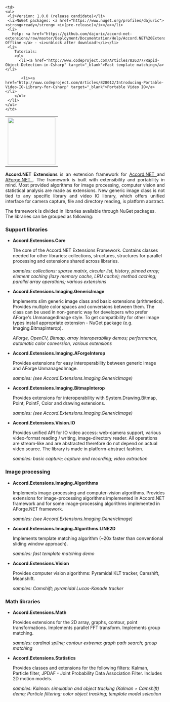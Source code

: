 <table>
  <tr>
    <td> 
      <img src="https://raw.githubusercontent.com/dajuric/accord-net-extensions/master/Deployment/Logo/logo-big.png" alt="" width=150 align="center"> 
    </td>
    
    <td>
    <ul>
     <li>Version: 1.0.0 (release candidate)</li>
     <li>NuGet packages: <a href="https://www.nuget.org/profiles/dajuric"><strong>ready</strong> <i>(pre-release)</i></a></li>
     <li>
       Help: <a href="https://github.com/dajuric/accord-net-extensions/raw/master/Deployment/Documentation/Help/Accord.NET%20Extensions%20Documentation.chm"> Offline </a> - <i>unblock after download!</i></li>
     <li>
        Tutorials: 
        <ul>
          <li><a href="http://www.codeproject.com/Articles/826377/Rapid-Object-Detection-in-Csharp" target="_blank">Fast template matching</a></li>
          
           <li><a href="http://www.codeproject.com/Articles/828012/Introducing-Portable-Video-IO-Library-for-Csharp" target="_blank">Portable Video IO</a></li>
        </ul>
     </li>
    </ul>
    </td>
  </tr>
</table>

<p align="justify">
<b>Accord.NET Extensions</b> is an extension framework for <a href="http://accord-framework.net/"> Accord.NET </a> and <a href ="http://www.aforgenet.com/framework/license.html"> AForge.NET </a>.
The framework is built with extensibility and portability in mind. Most provided algorithms for image processing, computer vision and statistical analysis are made as extensions. New generic image class is not tied to any specific library and 
video IO library, which offers unified interface for camera capture, file and directory reading, is platform abstract.
</p>

The framework is divided in libraries available through NuGet packages. The libraries can be grouped as following:

<h3>Support libraries</h3>

<ul> 
   <li> 
       <b>Accord.Extensions.Core</b>
       <p>
          The core of the Accord.NET Extensions Framework.
          Contains classes needed for other libraries: 
	      collections, structures, structures for parallel processing and extensions shared across libraries. 
       </p>
       <p>
         <i>
            samples: collections: sparse matrix, circular list, history, pinned array;
                     element caching (lazy memory cache, LRU cache);
                     method caching;
                     parallel array operations;
                     various extensions
         </i>
       </p>
   </li>
     
   <li> 
       <b>Accord.Extensions.Imaging.GenericImage</b>
       <p>
          Implements slim generic image class and basic extensions (arithmetics). Provides multiple color spaces and conversions 
          between them. The class can be used in non-generic way for developers who prefer AForge's UnmanagedImage style.
          To get compatibility for other image types install appropriate extension - NuGet package (e.g. 
          Imaging.BitmapInterop).
       </p>
       <p>
         <i>AForge, OpenCV, Bitmap, array interoperability demos; performance, automatic color conversion, various extensions</i>
       </p>
   </li> 
	 
   <li> 
      <b>Accord.Extensions.Imaging.AForgeInterop</b>
       <p>
        Provides extensions for easy interoperability between generic image and AForge UnmanagedImage.
       </p>
       <p>
         <i>samples: (see Accord.Extensions.Imaging.GenericImage)</i>
       </p>
   </li>
	 
   <li> 
      <b>Accord.Extensions.Imaging.BitmapInterop</b>
       <p>
         Provides extensions for interoperability with System.Drawing.Bitmap, Point, PointF, Color and drawing extensions.
       </p>
       <p>
         <i>samples: (see Accord.Extensions.Imaging.GenericImage)</i>
       </p>
   </li>
	 
   <li> 
      <b>Accord.Extensions.Vision.IO</b>
       <p>
        Provides unified API for IO video access: web-camera support, various video-format reading / writing, image-directory reader.
        All operations are stream-like and are abstracted therefore do not depend on actual video source.
        The library is made in platform-abstract fashion.
       </p>
       <p>
         <i>samples: basic capture; capture and recording; video extraction</i>
       </p>
   </li>
</ul>

<h3>Image processing</h3>

<ul>      
   <li> 
      <b>Accord.Extensions.Imaging.Algorithms</b>
       <p>
        Implements image-processing and computer-vision algorithms.
        Provides extensions for image-processing algorithms implemented in Accord.NET framework and for some image-processing algorithms implemented in AForge.NET framework.
       </p>
       <p>
         <i>samples: (see Accord.Extensions.Imaging.GenericImage)</i>
       </p>
   </li>
	
   <li> 
      <b>Accord.Extensions.Imaging.Algorithms.LINE2D</b>
       <p>
        Implements template matching algorithm (~20x faster than conventional sliding window approach).
       </p>
       <p>
         <i>samples: fast template matching demo</i>
       </p>
   </li>
	 
   <li> 
      <b>Accord.Extensions.Vision</b>
       <p>
         Provides computer vision algorithms: Pyramidal KLT tracker, Camshift, Meanshift.
       </p>
       <p>
         <i>samples: Camshift; pyramidal Lucas-Kanade tracker</i>
       </p>
   </li>
</ul>

<h3>Math libraries</h3>

<ul> 
   <li> 
       <b>Accord.Extensions.Math</b>
       <p>
         Provides extensions for the 2D array, graphs, contour, point transformations. 
         Implements parallel FFT transform. Implements group matching.
       </p>
       <p>
         <i>samples: cardinal spline; contour extrema; graph path search; group matching</i>
       </p>
   </li>
    
   <li> 
      <b>Accord.Extensions.Statistics</b>
       <p>
         Provides classes and extensions for the following filters: Kalman, Particle filter, JPDAF - Joint Probability Data 
         Association Filter. Includes 2D motion models.
       </p>
       <p>
         <i>samples: Kalman: simulation and object tracking (Kalman + Camshift) demo; Particle filtering: color object tracking; 
            template model selection
         </i>
       </p>
   </li>
</ul>
